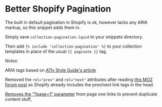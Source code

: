 # Better Shopify Pagination

The built in default pagination in Shopify is ok, however lacks any ARIA markup, so this snippet adds them in.

Simply save `collection-pagination.lquid` to your snippets directory.

Then add `{% include 'collection-pagination' %}` to your collection templates in place of the usual `{{ paginate }}` tag.

*Notes:*

ARIA tags based on [A11y Style Guide's article](https://a11y-style-guide.com/style-guide/section-navigation.html#kssref-navigation-pagination)

Removed the `rel="prev"` and `rel="next"` attributes after reading [this MOZ forum post](https://moz.com/community/q/implementation-of-rel-next-rel-prev) as Shopify already includes the prev/next link tags in the head.

[Removes the "?page=1" parameter](https://medium.com/@stephenkeable/shopify-seo-removing-page-1-from-urls-865d3ff67421) from page one links to prevent duplicate content stuff,
